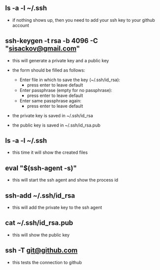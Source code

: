 ## ls -a -l ~/.ssh

-   if nothing shows up, then you need to add your ssh key to your github account

## ssh-keygen -t rsa -b 4096 -C "sisackov@gmail.com"

-   this will generate a private key and a public key
-   the form should be filled as follows:

    -   Enter file in which to save the key (~/.ssh/id_rsa):
        -   press enter to leave default
    -   Enter passphrase (empty for no passphrase):
        -   press enter to leave default
    -   Enter same passphrase again:
        -   press enter to leave default

-   the private key is saved in ~/.ssh/id_rsa
-   the public key is saved in ~/.ssh/id_rsa.pub

## ls -a -l ~/.ssh

-   this time it will show the created files

## eval "$(ssh-agent -s)"

-   this will start the ssh agent and show the process id

## ssh-add ~/.ssh/id_rsa

-   this will add the private key to the ssh agent

## cat ~/.ssh/id_rsa.pub

-   this will show the public key

## ssh -T git@github.com

-   this tests the connection to github
